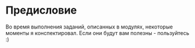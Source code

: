 # Предисловие
Во время выполнения заданий, описанных в модулях, некоторые моменты я конспектировал. Если они будут вам полезны - пользуйтесь :)
